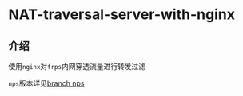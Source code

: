 # NAT-traversal-server-with-nginx

## 介绍

使用`nginx`对`frps`内网穿透流量进行转发过滤

`nps`版本详见[branch nps](https://github.com/focuseds/NAT-traversal-server-with-nginx/tree/nps)
